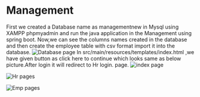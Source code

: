 # Management
First we created a Database name as managementnew in Mysql using XAMPP phpmyadmin and run the java application in the Management using spring boot.
Now,we can see the columns names created in the database and then create the employee table with csv format import it into the database.
![Database page](https://user-images.githubusercontent.com/121932305/215082001-a006f017-22a8-48cb-a1d3-4530df138157.jpg)
In src/main/resources/templates/index.html ,we have given button as click here to continue which looks same as below picture.After login it will redirect to Hr login. page.
![index page](https://user-images.githubusercontent.com/121932305/215082447-44bf82c2-f0cd-4bd9-a2b8-f384633e399c.jpg)

![Hr pages](https://user-images.githubusercontent.com/121932305/215082483-a2df0771-3ca0-4307-84bd-17d354eb027f.jpg)

![Emp pages](https://user-images.githubusercontent.com/121932305/215082471-049652af-a67a-48e9-9609-d834e2747446.jpg)
